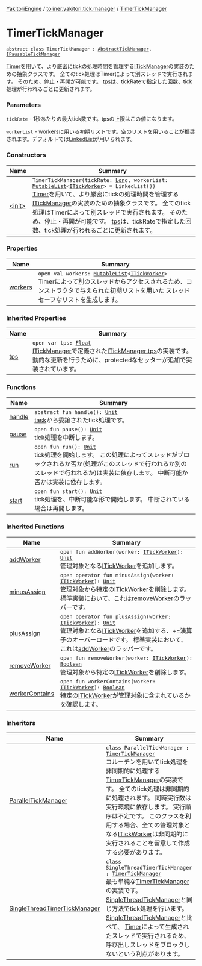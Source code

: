 [YakitoriEngine](../../index.md) / [toliner.yakitori.tick.manager](../index.md) / [TimerTickManager](./index.md)

# TimerTickManager

`abstract class TimerTickManager : `[`AbstractTickManager`](../-abstract-tick-manager/index.md)`, `[`IPausableTickManager`](../../toliner.yakitori.tick/-i-pausable-tick-manager/index.md)

[Timer](http://docs.oracle.com/javase/8/docs/api/java/util/Timer.html)を用いて、より厳密にtickの処理時間を管理する[ITickManager](../../toliner.yakitori.tick/-i-tick-manager/index.md)の実装のための抽象クラスです。
全てのtick処理はTimerによって別スレッドで実行されます。
そのため、停止・再開が可能です。
[tps](../-abstract-tick-manager/tps.md)は、tickRateで指定した回数、tick処理が行われるごとに更新されます。

### Parameters

`tickRate` - 1秒あたりの最大tick数です。tpsの上限はこの値になります。

`workerList` - [workers](workers.md)に用いる初期リストです。空のリストを用いることが推奨されます。デフォルトでは[LinkedList](http://docs.oracle.com/javase/8/docs/api/java/util/LinkedList.html)が用いられます。

### Constructors

| Name | Summary |
|---|---|
| [&lt;init&gt;](-init-.md) | `TimerTickManager(tickRate: `[`Long`](https://kotlinlang.org/api/latest/jvm/stdlib/kotlin/-long/index.html)`, workerList: `[`MutableList`](https://kotlinlang.org/api/latest/jvm/stdlib/kotlin.collections/-mutable-list/index.html)`<`[`ITickWorker`](../../toliner.yakitori.tick/-i-tick-worker/index.md)`> = LinkedList())`<br>[Timer](http://docs.oracle.com/javase/8/docs/api/java/util/Timer.html)を用いて、より厳密にtickの処理時間を管理する[ITickManager](../../toliner.yakitori.tick/-i-tick-manager/index.md)の実装のための抽象クラスです。 全てのtick処理はTimerによって別スレッドで実行されます。 そのため、停止・再開が可能です。 [tps](../-abstract-tick-manager/tps.md)は、tickRateで指定した回数、tick処理が行われるごとに更新されます。 |

### Properties

| Name | Summary |
|---|---|
| [workers](workers.md) | `open val workers: `[`MutableList`](https://kotlinlang.org/api/latest/jvm/stdlib/kotlin.collections/-mutable-list/index.html)`<`[`ITickWorker`](../../toliner.yakitori.tick/-i-tick-worker/index.md)`>`<br>Timerによって別のスレッドからアクセスされるため、コンストラクタで与えられた初期リストを用いた スレッドセーフなリストを生成します。 |

### Inherited Properties

| Name | Summary |
|---|---|
| [tps](../-abstract-tick-manager/tps.md) | `open var tps: `[`Float`](https://kotlinlang.org/api/latest/jvm/stdlib/kotlin/-float/index.html)<br>[ITickManager](../../toliner.yakitori.tick/-i-tick-manager/index.md)で定義された[ITickManager.tps](../../toliner.yakitori.tick/-i-tick-manager/tps.md)の実装です。 動的な更新を行うために、protectedなセッターが追加で実装されています。 |

### Functions

| Name | Summary |
|---|---|
| [handle](handle.md) | `abstract fun handle(): `[`Unit`](https://kotlinlang.org/api/latest/jvm/stdlib/kotlin/-unit/index.html)<br>[task](#)から委譲されたtick処理です。 |
| [pause](pause.md) | `open fun pause(): `[`Unit`](https://kotlinlang.org/api/latest/jvm/stdlib/kotlin/-unit/index.html)<br>tick処理を中断します。 |
| [run](run.md) | `open fun run(): `[`Unit`](https://kotlinlang.org/api/latest/jvm/stdlib/kotlin/-unit/index.html)<br>tick処理を開始します。 この処理によってスレッドがブロックされるか否か(処理がこのスレッドで行われるか別のスレッドで行われるか)は実装に依存します。 中断可能か否かは実装に依存します。 |
| [start](start.md) | `open fun start(): `[`Unit`](https://kotlinlang.org/api/latest/jvm/stdlib/kotlin/-unit/index.html)<br>tick処理を、中断可能な形で開始します。 中断されている場合は再開します。 |

### Inherited Functions

| Name | Summary |
|---|---|
| [addWorker](../-abstract-tick-manager/add-worker.md) | `open fun addWorker(worker: `[`ITickWorker`](../../toliner.yakitori.tick/-i-tick-worker/index.md)`): `[`Unit`](https://kotlinlang.org/api/latest/jvm/stdlib/kotlin/-unit/index.html)<br>管理対象となる[ITickWorker](../../toliner.yakitori.tick/-i-tick-worker/index.md)を追加します。 |
| [minusAssign](../-abstract-tick-manager/minus-assign.md) | `open operator fun minusAssign(worker: `[`ITickWorker`](../../toliner.yakitori.tick/-i-tick-worker/index.md)`): `[`Unit`](https://kotlinlang.org/api/latest/jvm/stdlib/kotlin/-unit/index.html)<br>管理対象から特定の[ITickWorker](../../toliner.yakitori.tick/-i-tick-worker/index.md)を削除します。 標準実装において、これは[removeWorker](../-abstract-tick-manager/remove-worker.md)のラッパーです。 |
| [plusAssign](../-abstract-tick-manager/plus-assign.md) | `open operator fun plusAssign(worker: `[`ITickWorker`](../../toliner.yakitori.tick/-i-tick-worker/index.md)`): `[`Unit`](https://kotlinlang.org/api/latest/jvm/stdlib/kotlin/-unit/index.html)<br>管理対象となる[ITickWorker](../../toliner.yakitori.tick/-i-tick-worker/index.md)を追加する、+=演算子のオーバーロードです。 標準実装において、これは[addWorker](../-abstract-tick-manager/add-worker.md)のラッパーです。 |
| [removeWorker](../-abstract-tick-manager/remove-worker.md) | `open fun removeWorker(worker: `[`ITickWorker`](../../toliner.yakitori.tick/-i-tick-worker/index.md)`): `[`Boolean`](https://kotlinlang.org/api/latest/jvm/stdlib/kotlin/-boolean/index.html)<br>管理対象から特定の[ITickWorker](../../toliner.yakitori.tick/-i-tick-worker/index.md)を削除します。 |
| [workerContains](../-abstract-tick-manager/worker-contains.md) | `open fun workerContains(worker: `[`ITickWorker`](../../toliner.yakitori.tick/-i-tick-worker/index.md)`): `[`Boolean`](https://kotlinlang.org/api/latest/jvm/stdlib/kotlin/-boolean/index.html)<br>特定の[ITickWorker](../../toliner.yakitori.tick/-i-tick-worker/index.md)が管理対象に含まれているかを確認します。 |

### Inheritors

| Name | Summary |
|---|---|
| [ParallelTickManager](../-parallel-tick-manager/index.md) | `class ParallelTickManager : `[`TimerTickManager`](./index.md)<br>コルーチンを用いてtick処理を非同期的に処理する[TimerTickManager](./index.md)の実装です。 全てのtick処理は非同期的に処理されます。 同時実行数は実行環境に依存します。 実行順序は不定です。 このクラスを利用する場合、全ての管理対象となる[ITickWorker](../../toliner.yakitori.tick/-i-tick-worker/index.md)は非同期的に実行されることを留意して作成する必要があります。 |
| [SingleThreadTimerTickManager](../-single-thread-timer-tick-manager/index.md) | `class SingleThreadTimerTickManager : `[`TimerTickManager`](./index.md)<br>最も単純な[TimerTickManager](./index.md)の実装です。 [SingleThreadTickManager](../-single-thread-tick-manager/index.md)と同じ方法でtick処理を行います。 [SingleThreadTickManager](../-single-thread-tick-manager/index.md)と比べて、 [Timer](http://docs.oracle.com/javase/8/docs/api/java/util/Timer.html)によって生成されたスレッドで実行されるため、呼び出しスレッドをブロックしないという利点があります。 |
